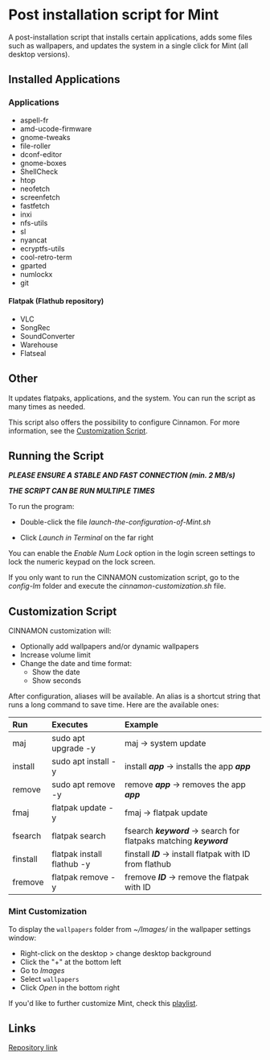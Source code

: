 # **Post installation script for Mint**

A post-installation script that installs certain applications, adds some files such as wallpapers, and updates the system in a single click for Mint (all desktop versions).

## **Installed Applications**

### **Applications**

- aspell-fr  
- amd-ucode-firmware  
- gnome-tweaks  
- file-roller  
- dconf-editor  
- gnome-boxes  
- ShellCheck  
- htop  
- neofetch  
- screenfetch  
- fastfetch  
- inxi  
- nfs-utils  
- sl  
- nyancat  
- ecryptfs-utils  
- cool-retro-term  
- gparted  
- numlockx  
- git  

#### Flatpak (Flathub repository)

- VLC  
- SongRec  
- SoundConverter  
- Warehouse  
- Flatseal  

## **Other**

It updates flatpaks, applications, and the system. You can run the script as many times as needed.

This script also offers the possibility to configure Cinnamon. For more information, see the [Customization Script](#customization-script).

## **Running the Script**

**_PLEASE ENSURE A STABLE AND FAST CONNECTION (min. 2 MB/s)_**

**_THE SCRIPT CAN BE RUN MULTIPLE TIMES_**

To run the program:

- Double-click the file _launch-the-configuration-of-Mint.sh_

- Click _Launch in Terminal_ on the far right

You can enable the _Enable Num Lock_ option in the login screen settings to lock the numeric keypad on the lock screen.

If you only want to run the CINNAMON customization script, go to the _config-lm_ folder and execute the _cinnamon-customization.sh_ file.

## **Customization Script**

CINNAMON customization will:

- Optionally add wallpapers and/or dynamic wallpapers  
- Increase volume limit  
- Change the date and time format:
  - Show the date  
  - Show seconds  

After configuration, aliases will be available. An alias is a shortcut string that runs a long command to save time. Here are the available ones:

| Run           | Executes                        | Example                                                                 |
|:--------------|:--------------------------------|:------------------------------------------------------------------------|
| maj           | sudo apt upgrade -y             | maj -> system update                                                    |
| install       | sudo apt install -y             | install **_app_** -> installs the app **_app_**                         |
| remove        | sudo apt remove -y              | remove **_app_** -> removes the app **_app_**                           |
| fmaj          | flatpak update -y               | fmaj -> flatpak update                                                  |
| fsearch       | flatpak search                  | fsearch **_keyword_** -> search for flatpaks matching **_keyword_**     |
| finstall      | flatpak install flathub -y      | finstall **_ID_** -> install flatpak with ID from flathub              |
| fremove       | flatpak remove -y               | fremove **_ID_** -> remove the flatpak with ID                          |

### **Mint Customization**

To display the `wallpapers` folder from _~/Images/_ in the wallpaper settings window:

- Right-click on the desktop > change desktop background  
- Click the "+" at the bottom left  
- Go to _Images_  
- Select `wallpapers`  
- Click _Open_ in the bottom right  

If you'd like to further customize Mint, check this [playlist](https://youtube.com/playlist?list=PL-xp5bZmT8148dNSbLTQBhEntfp_HeXfu&si=HTQfktPsC7zkXVnr).

## **Links**

[Repository link](https://github.com/Loanbrwsk1/EN_Post_installation_script_for_Linux)
